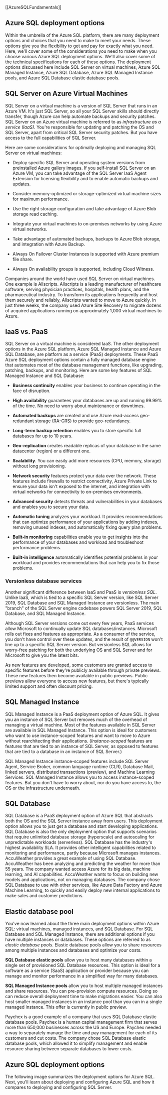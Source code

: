 [[AzureSQLFundamentals]]
## Azure SQL deployment options
Within the umbrella of the Azure SQL platform, there are many deployment options and choices that you need to make to meet your needs. These options give you the flexibility to get and pay for exactly what you need. Here, we'll cover some of the considerations you need to make when you choose various Azure SQL deployment options. We'll also cover some of the technical specifications for each of these options. The deployment options discussed here include SQL Server on virtual machines, Azure SQL Managed Instance, Azure SQL Database, Azure SQL Managed Instance pools, and Azure SQL Database elastic database pools.

## SQL Server on Azure Virtual Machines

SQL Server on a virtual machine is a version of SQL Server that runs in an Azure VM. It's just SQL Server, so all your SQL Server skills should directly transfer, though Azure can help automate backups and security patches. SQL Server on an Azure virtual machine is referred to as _infrastructure as a service (IaaS)_. You're responsible for updating and patching the OS and SQL Server, apart from critical SQL Server security patches. But you have access to the full capabilities of SQL Server.

Here are some considerations for optimally deploying and managing SQL Server on virtual machines:

-   Deploy specific SQL Server and operating system versions from preinstalled Azure gallery images. If you self-install SQL Server on an Azure VM, you can take advantage of the SQL Server IaaS Agent Extension for licensing flexibility and to enable automatic backups and updates.
    
-   Consider memory-optimized or storage-optimized virtual machine sizes for maximum performance.
    
-   Use the right storage configuration and take advantage of Azure Blob storage read caching.
    
-   Integrate your virtual machines to on-premises networks by using Azure virtual networks.
    
-   Take advantage of automated backups, backups to Azure Blob storage, and integration with Azure Backup.
    
-   Always On Failover Cluster Instances is supported with Azure premium file share.
    
-   Always On availability groups is supported, including Cloud Witness.
    

Companies around the world have used SQL Server on virtual machines. One example is Allscripts. Allscripts is a leading manufacturer of healthcare software, serving physician practices, hospitals, health plans, and the pharmaceutical industry. To transform its applications frequently and host them securely and reliably, Allscripts wanted to move to Azure quickly. In just three weeks, the company used Azure Site Recovery to migrate dozens of acquired applications running on approximately 1,000 virtual machines to Azure.

## IaaS vs. PaaS

SQL Server on a virtual machine is considered IaaS. The other deployment options in the Azure SQL platform, Azure SQL Managed Instance and Azure SQL Database, are platform as a service (PaaS) deployments. These PaaS Azure SQL deployment options contain a fully managed database engine that automates most of the database management functions, like upgrading, patching, backups, and monitoring. Here are some key features of SQL Managed Instance and SQL Database:

-   **Business continuity** enables your business to continue operating in the face of disruption.
    
-   **High availability** guarantees your databases are up and running 99.99% of the time. No need to worry about maintenance or downtimes.
    
-   **Automated backups** are created and use Azure read-access geo-redundant storage (RA-GRS) to provide geo-redundancy.
    
-   **Long-term backup retention** enables you to store specific full databases for up to 10 years.
    
-   **Geo-replication** creates readable replicas of your database in the same datacenter (region) or a different one.
    
-   **Scalability**. You can easily add more resources (CPU, memory, storage) without long provisioning.
    
-   **Network security** features protect your data over the network. These features include firewalls to restrict connectivity, Azure Private Link to ensure your data isn't exposed to the internet, and integration with virtual networks for connectivity to on-premises environments.
    
-   **Advanced security** detects threats and vulnerabilities in your databases and enables you to secure your data.
    
-   **Automatic tuning** analyzes your workload. It provides recommendations that can optimize performance of your applications by adding indexes, removing unused indexes, and automatically fixing query plan problems.
    
-   **Built-in monitoring** capabilities enable you to get insights into the performance of your databases and workload and troubleshoot performance problems.
    
-   **Built-in intelligence** automatically identifies potential problems in your workload and provides recommendations that can help you to fix those problems.

### Versionless database services

Another significant difference between IaaS and PaaS is _versionless SQL_. Unlike IaaS, which is tied to a specific SQL Server version, like SQL Server 2019, SQL Database and SQL Managed Instance are versionless. The main "branch" of the SQL Server engine codebase powers SQL Server 2019, SQL Database, and SQL Managed Instance.

Although SQL Server versions come out every few years, PaaS services allow Microsoft to continually update SQL databases/instances. Microsoft rolls out fixes and features as appropriate. As a consumer of the service, you don't have control over these updates, and the result of `@@VERSION` won't line up to a specific SQL Server version. But versionless SQL allows for worry-free patching for both the underlying OS and SQL Server and for Microsoft to give you the latest bits.

As new features are developed, some customers are granted access to specific features before they're publicly available through private previews. These new features then become available in public previews. Public previews allow everyone to access new features, but there's typically limited support and often discount pricing.

## SQL Managed Instance

SQL Managed Instance is a PaaS deployment option of Azure SQL. It gives you an instance of SQL Server but removes much of the overhead of managing a virtual machine. Most of the features available in SQL Server are available in SQL Managed Instance. This option is ideal for customers who want to use instance-scoped features and want to move to Azure without rearchitecting their applications. (_Instance-scoped_ features are features that are tied to an instance of SQL Server, as opposed to features that are tied to a database in an instance of SQL Server.)

SQL Managed Instance instance-scoped features include SQL Server Agent, Service Broker, common language runtime (CLR), Database Mail, linked servers, distributed transactions (preview), and Machine Learning Services. SQL Managed Instance allows you to access instance-scoped features. But you don't have to worry about, nor do you have access to, the OS or the infrastructure underneath.

## SQL Database

SQL Database is a PaaS deployment option of Azure SQL that abstracts both the OS and the SQL Server instance away from users. This deployment option allows you to just get a database and start developing applications. SQL Database is also the only deployment option that supports scenarios that require unlimited database storage (hyperscale) and autoscaling for unpredictable workloads (serverless). SQL Database has the industry's highest availability SLA. It provides other intelligent capabilities related to monitoring and performance, partly because Microsoft manages instances.
AccuWeather provides a great example of using SQL Database. AccuWeather has been analyzing and predicting the weather for more than 55 years. The company wanted access Azure for its big data, machine learning, and AI capabilities. AccuWeather wants to focus on building new models and applications, not on managing databases. The company chose SQL Database to use with other services, like Azure Data Factory and Azure Machine Learning, to quickly and easily deploy new internal applications to make sales and customer predictions.

## Elastic database pool

You've now learned about the three main deployment options within Azure SQL: virtual machines, managed instances, and SQL Database. For SQL Database and SQL Managed Instance, there are additional options if you have multiple instances or databases. These options are referred to as _elastic database pools_. Elastic database pools allow you to share resources among multiple instances and databases and optimize your costs.

**SQL Database elastic pools** allow you to host many databases within a single set of provisioned SQL Database resources. This option is ideal for a software as a service (SaaS) application or provider because you can manage and monitor performance in a simplified way for many databases.

**SQL Managed Instance pools** allow you to host multiple managed instances and share resources. You can pre-provision compute resources. Doing so can reduce overall deployment time to make migrations easier. You can also host smaller managed instances in an instance pool than you can in a single managed instance. This offer is currently in public preview.

Paychex is a good example of a company that uses SQL Database elastic database pools. Paychex is a human capital management firm that serves more than 650,000 businesses across the US and Europe. Paychex needed a way to separately manage the time and pay management for each of its customers and cut costs. The company chose SQL Database elastic database pools, which allowed it to simplify management and enable resource sharing between separate databases to lower costs.

## Azure SQL deployment options

The following image summarizes the deployment options for Azure SQL. Next, you'll learn about deploying and configuring Azure SQL and how it compares to deploying and configuring SQL Server.